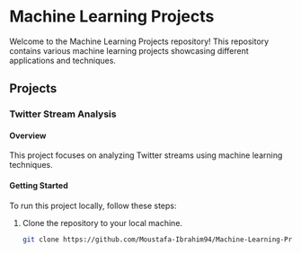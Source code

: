 # Machine Learning Projects

Welcome to the Machine Learning Projects repository! This repository contains various machine learning projects showcasing different applications and techniques.

## Projects

### Twitter Stream Analysis

#### Overview

This project focuses on analyzing Twitter streams using machine learning techniques.

#### Getting Started

To run this project locally, follow these steps:

1. Clone the repository to your local machine.
   ```bash
   git clone https://github.com/Moustafa-Ibrahim94/Machine-Learning-Projects.git
